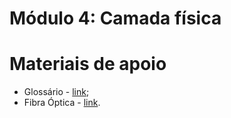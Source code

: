 # Módulo 4: Camada física

# Materiais de apoio

- Glossário - [link](./Glossário.md);
- Fibra Óptica - [link](./Fibra%20Óptica.md).